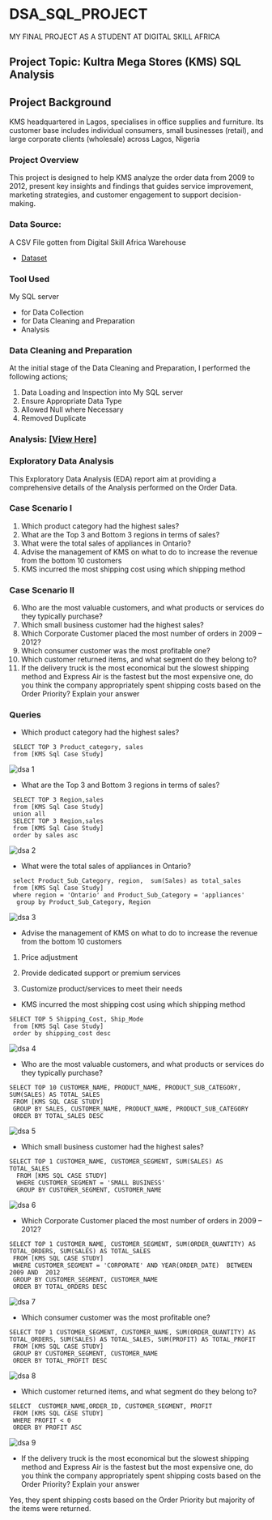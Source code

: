 # DSA_SQL_PROJECT

MY FINAL PROJECT AS A STUDENT AT DIGITAL SKILL AFRICA


## Project Topic: Kultra Mega Stores (KMS) SQL Analysis

## Project Background

KMS headquartered in Lagos, specialises in office supplies and furniture. Its customer base includes individual consumers, small businesses (retail), and large corporate clients (wholesale) across Lagos, Nigeria

### Project Overview
This project is designed to help KMS analyze the order data from 2009 to 2012, present key insights and findings that guides service improvement, marketing strategies, and customer engagement to support decision-making.

### Data Source:
A CSV File gotten from Digital Skill Africa Warehouse
- <a href="https://github.com/Hidaayah-7/DSA_SQL_PROJECT/blob/main/KMS%20Sql%20Case%20Study.csv//">Dataset</a>

### Tool Used
My SQL server 
- for Data Collection 
- for Data Cleaning and Preparation
- Analysis
  

### Data Cleaning and Preparation
At the initial stage of the Data Cleaning and Preparation, I performed the following actions;

1. Data Loading and Inspection into My SQL server
2. Ensure Appropriate Data Type
3. Allowed Null where Necessary
4. Removed Duplicate

### Analysis:  <a href="https://github.com/Hidaayah-7/DSA_SQL_PROJECT/blob/main/dsa%20query.sql">[View Here]</a>


 ### Exploratory Data Analysis
   This Exploratory Data Analysis (EDA) report aim at providing a comprehensive details of the Analysis performed on the Order Data.
   
### Case Scenario I
1. Which product category had the highest sales?
2. What are the Top 3 and Bottom 3 regions in terms of sales?
3. What were the total sales of appliances in Ontario?
4. Advise the management of KMS on what to do to increase the revenue from the bottom 10 customers
5. KMS incurred the most shipping cost using which shipping method

### Case Scenario II
6. Who are the most valuable customers, and what products or services do they typically purchase?
7. Which small business customer had the highest sales?
8. Which Corporate Customer placed the most number of orders in 2009 – 2012?
9. Which consumer customer was the most profitable one?
10. Which customer returned items, and what segment do they belong to?
11. If the delivery truck is the most economical but the slowest shipping method and Express Air is the fastest but the most expensive one, do you think the company appropriately spent shipping costs based on the Order Priority? Explain your answer


### Queries
-  Which product category had the highest sales?


```
 SELECT TOP 3 Product_category, sales
 from [KMS Sql Case Study]

 ```


 ![dsa 1](https://github.com/user-attachments/assets/72680517-c9ac-492f-a704-ed443cd03630)


- What are the Top 3 and Bottom 3 regions in terms of sales?

```
 SELECT TOP 3 Region,sales
 from [KMS Sql Case Study]
 union all
 SELECT TOP 3 Region,sales
 from [KMS Sql Case Study]
 order by sales asc

 ```

![dsa 2](https://github.com/user-attachments/assets/edb9a8dd-425a-40f7-8ce3-71b104d90313)

- What were the total sales of appliances in Ontario?


```
 select Product_Sub_Category, region,  sum(Sales) as total_sales
 from [KMS Sql Case Study]
 where region = 'Ontario' and Product_Sub_Category = 'appliances'
  group by Product_Sub_Category, Region

 ```

![dsa 3](https://github.com/user-attachments/assets/5098d35a-13ea-4057-8055-f1c65b18bad3)



- Advise the management of KMS on what to do to increase the revenue from the bottom 10 customers


1. Price adjustment

2. Provide dedicated support or premium services

3. Customize product/services to meet their needs


 
- KMS incurred the most shipping cost using which shipping method


```
SELECT TOP 5 Shipping_Cost, Ship_Mode
 from [KMS Sql Case Study]
 order by shipping_cost desc

 ```

![dsa 4](https://github.com/user-attachments/assets/abd6ce26-7acb-4ce8-82d6-b6de0c861578)


- Who are the most valuable customers, and what products or services do they typically purchase?


```
SELECT TOP 10 CUSTOMER_NAME, PRODUCT_NAME, PRODUCT_SUB_CATEGORY, SUM(SALES) AS TOTAL_SALES
 FROM [KMS SQL CASE STUDY]
 GROUP BY SALES, CUSTOMER_NAME, PRODUCT_NAME, PRODUCT_SUB_CATEGORY
 ORDER BY TOTAL_SALES DESC

 ```

![dsa 5](https://github.com/user-attachments/assets/bff6692d-6d1e-4d31-b7ae-99fed5b13d5f)


- Which small business customer had the highest sales?


```
SELECT TOP 1 CUSTOMER_NAME, CUSTOMER_SEGMENT, SUM(SALES) AS TOTAL_SALES
  FROM [KMS SQL CASE STUDY]
  WHERE CUSTOMER_SEGMENT = 'SMALL BUSINESS' 
  GROUP BY CUSTOMER_SEGMENT, CUSTOMER_NAME
 ```

  ![dsa 6](https://github.com/user-attachments/assets/6f6928e0-9d03-4bae-8920-ebe9833d65e7)


-  Which Corporate Customer placed the most number of orders in 2009 – 2012?


 ```
SELECT TOP 1 CUSTOMER_NAME, CUSTOMER_SEGMENT, SUM(ORDER_QUANTITY) AS TOTAL_ORDERS, SUM(SALES) AS TOTAL_SALES
  FROM [KMS SQL CASE STUDY]
  WHERE CUSTOMER_SEGMENT = 'CORPORATE' AND YEAR(ORDER_DATE)  BETWEEN 2009 AND  2012
  GROUP BY CUSTOMER_SEGMENT, CUSTOMER_NAME
  ORDER BY TOTAL_ORDERS DESC
 ```

 ![dsa 7](https://github.com/user-attachments/assets/29859277-66d8-40db-a7e9-d73f41b89371)

 
- Which consumer customer was the most profitable one?


 ```
SELECT TOP 1 CUSTOMER_SEGMENT, CUSTOMER_NAME, SUM(ORDER_QUANTITY) AS TOTAL_ORDERS, SUM(SALES) AS TOTAL_SALES, SUM(PROFIT) AS TOTAL_PROFIT
  FROM [KMS SQL CASE STUDY]
  GROUP BY CUSTOMER_SEGMENT, CUSTOMER_NAME
  ORDER BY TOTAL_PROFIT DESC
 ```


![dsa 8](https://github.com/user-attachments/assets/c0c0497a-a3f7-40a4-a46a-afc868146140)


- Which customer returned items, and what segment do they belong to?


 ```
SELECT  CUSTOMER_NAME,ORDER_ID, CUSTOMER_SEGMENT, PROFIT
  FROM [KMS SQL CASE STUDY]
  WHERE PROFIT < 0
  ORDER BY PROFIT ASC
 ```


 ![dsa 9](https://github.com/user-attachments/assets/b74e0e38-a022-480a-a0bd-bd4d05277ab2)

 
- If the delivery truck is the most economical but the slowest shipping method and
Express Air is the fastest but the most expensive one, do you think the company
appropriately spent shipping costs based on the Order Priority? Explain your answer

Yes, they spent shipping costs based on the Order Priority but majority of the items were returned.



























